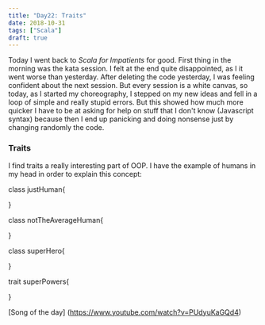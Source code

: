 ```yaml
---
title: "Day22: Traits"
date: 2018-10-31
tags: ["Scala"]
draft: true
---
```


Today I went back to _Scala for Impatients_ for good. First thing in the morning was the kata session. I felt at the end quite disappointed, as I it went worse than yesterday. After deleting the code yesterday, I was feeling confident about the next session. But every session is a white canvas, so today, as I started my choreography, I stepped on my new ideas and fell in a loop of simple and really stupid errors. But this showed how much more quicker I have to be at asking for help on stuff that I don't know (Javascript syntax) because then I end up panicking and doing nonsense just by changing randomly  the code.  

### Traits

I find traits a really interesting part of OOP. I have the example of humans in my head in order to explain this concept:  


class justHuman{

}

class notTheAverageHuman{

}

class superHero{

}

trait superPowers{

}

[Song of the day] (https://www.youtube.com/watch?v=PUdyuKaGQd4)
